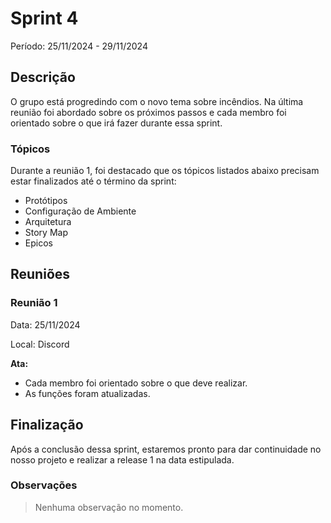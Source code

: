 # Sprint 4

Período: 25/11/2024 - 29/11/2024

## Descrição

O grupo está progredindo com o novo tema sobre incêndios. Na última reunião foi abordado sobre os próximos passos e cada membro foi orientado sobre o que irá fazer durante essa sprint.

### Tópicos

Durante a reunião 1, foi destacado que os tópicos listados abaixo precisam estar finalizados até o término da sprint:

- Protótipos
- Configuração de Ambiente
- Arquitetura
- Story Map
- Epicos


## Reuniões

### Reunião 1

Data: 25/11/2024

Local: Discord

**Ata:**

- Cada membro foi orientado sobre o que deve realizar.
- As funções foram atualizadas.

## Finalização

Após a conclusão dessa sprint, estaremos pronto para dar continuidade no nosso projeto e realizar a release 1 na data estipulada.

### Observações

> Nenhuma observação no momento.

